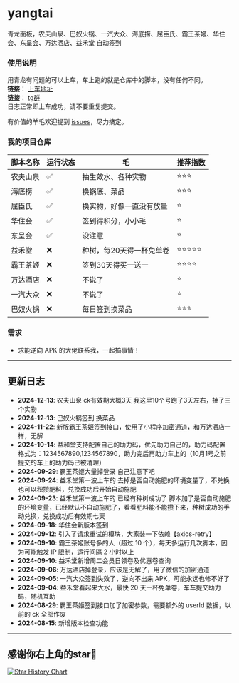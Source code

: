 # yangtai

青龙面板，农夫山泉、巴奴火锅、一汽大众、海底捞、屈臣氏、霸王茶姬、华住会、东呈会、万达酒店、益禾堂 自动签到

### 使用说明
用青龙有问题的可以上车，车上跑的就是仓库中的脚本，没有任何不同。  
**链接**： [上车地址](https://bus.yxrong.cn)  
**链接**： [tg群](https://t.me/+EkWsEK1Btx41NzY0)  
日志正常即上车成功，请不要重复提交。

有价值的羊毛欢迎提到 [issues](https://github.com/你的仓库/issues)，尽力搞定。

### 我的项目仓库

| 脚本名称 | 运行状态 | 毛             | 推荐指数 |
|------|----------|---------------|----------|
| 农夫山泉 | ✅ | 抽生效水、各种实物     |⭐⭐⭐|
| 海底捞  | ✅ | 换锅底、菜品        |⭐⭐⭐|
| 屈臣氏  | ✅ | 换实物，好像一直没有放量  |⭐|
| 华住会  | ✅ | 签到得积分，小小毛     |⭐|
| 东呈会  | ✅ | 没注意           |⭐|
| 益禾堂  | ❌ | 种树，每20天得一杯免单卷 |⭐⭐⭐⭐⭐|
| 霸王茶姬 | ❌ | 签到30天得买一送一    |⭐⭐⭐⭐|
| 万达酒店 | ❌ | 不说了           |⭐|
| 一汽大众 | ❌ | 不说了           |⭐|
| 巴奴火锅 | ❌ | 每日签到换菜品       |⭐⭐⭐|

### 需求
- 求能逆向 APK 的大佬联系我，一起搞事情！

---

## 更新日志
- **2024-12-13**: 农夫山泉 ck有效期大概3天 我这里10个号跑了3天左右，抽了三个实物
- **2024-12-13**: 巴奴火锅签到 换菜品
- **2024-11-22**: 新版霸王茶姬签到接口，使用了小程序加密通道，和万达酒店一样，无解
- **2024-10-14**: 益和堂支持配置自己的助力码，优先助力自己的，助力码配置格式为：1234567890,1234567890，助力完后再助力车上的（10月1号之前提交的车上的助力码已被清理）
- **2024-09-29**: 霸王茶姬大量掉登录 自己注意下吧
- **2024-09-24**: 益禾堂第一波上车的 去掉是否自动施肥的环境变量了，不兑换也可以积攒肥料，兑换成功后开始自动施肥
- **2024-09-23**: 益禾堂第一波上车的 已经有种树成功了 脚本加了是否自动施肥的环境变量，已经默认不自动施肥了，看看肥料能不能攒下来，种树成功的手动兑换，兑换成功后有效期七天
- **2024-09-18**: 华住会新版本签到
- **2024-09-12**: 引入了请求重试的模块，大家装一下依赖【axios-retry】
- **2024-09-10**: 霸王茶姬账号多的人（超过 10 个），每天多运行几次脚本，因为可能触发 IP 限制，运行间隔 2 小时以上
- **2024-09-10**: 益禾堂新增周二会员日领卷及优惠卷查询
- **2024-09-06**: 万达酒店掉登录，应该是无解了，用了微信的加密通道
- **2024-09-05**: 一汽大众签到失效了，逆向不出来 APK，可能永远也修不好了
- **2024-09-04**: 益禾堂看起来大水，最快 20 天一杯免单卷，车车提交助力码，随机互助
- **2024-08-29**: 霸王茶姬签到接口加了加密参数，需要额外的 userId 数据，以前的 ck 全部作废
- **2024-08-15**: 新增版本检查功能

---
## 感谢你右上角的star🌟
[![Star History Chart](https://api.star-history.com/svg?repos=checkToke/yangtai&type=Date)](https://star-history.com/#checkToke/yangtai)





